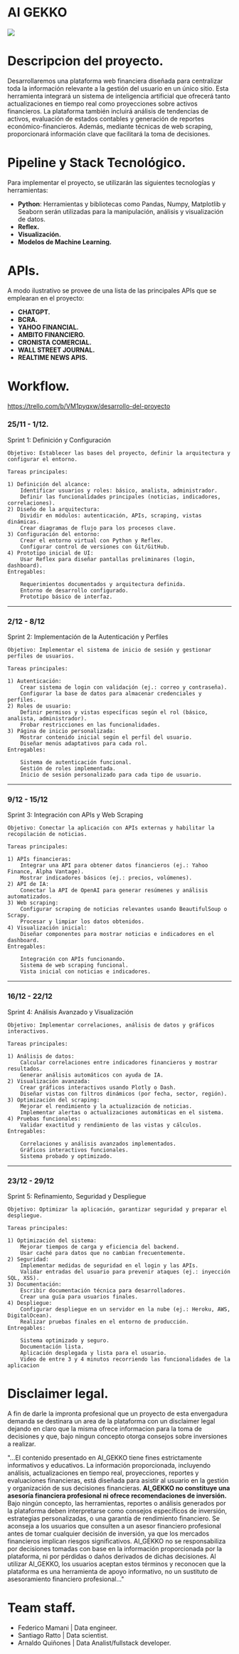 # AI GEKKO
##### ![](https://github.com/arnaldoquinones/henry_ai/blob/master/media/ia_gekko.png?raw=true)

# Descripcion del proyecto.

Desarrollaremos una plataforma web financiera diseñada para centralizar toda la información relevante a la gestión del usuario en un único sitio. Esta herramienta integrará un sistema de inteligencia artificial que ofrecerá tanto actualizaciones en tiempo real como proyecciones sobre activos financieros. 
La plataforma también incluirá análisis de tendencias de activos, evaluación de estados contables y generación de reportes económico-financieros. Además, mediante técnicas de web scraping, proporcionará información clave que facilitará la toma de decisiones.


# Pipeline y Stack Tecnológico.

Para implementar el proyecto, se utilizarán las siguientes tecnologías y herramientas:

- **Python**: Herramientas y bibliotecas como Pandas, Numpy, Matplotlib y Seaborn serán utilizadas para la manipulación, análisis y visualización de datos.
- **Reflex.** 
- **Visualización.**
- **Modelos de Machine Learning.**

# APIs.
A modo ilustrativo se provee de una lista de las principales APIs que se emplearan en el proyecto:

- **CHATGPT.**
- **BCRA.**
- **YAHOO FINANCIAL.**
- **AMBITO FINANCIERO.**
- **CRONISTA COMERCIAL.**
- **WALL STREET JOURNAL.**
- **REALTIME NEWS APIS.**

# Workflow.

https://trello.com/b/VM1pyqxw/desarrollo-del-proyecto

### 25/11 - 1/12.
Sprint 1: Definición y Configuración

	Objetivo: Establecer las bases del proyecto, definir la arquitectura y configurar el entorno.

	Tareas principales:

	1) Definición del alcance:
		Identificar usuarios y roles: básico, analista, administrador.
		Definir las funcionalidades principales (noticias, indicadores, correlaciones).
	2) Diseño de la arquitectura:
		Dividir en módulos: autenticación, APIs, scraping, vistas dinámicas.
		Crear diagramas de flujo para los procesos clave.
	3) Configuración del entorno:
		Crear el entorno virtual con Python y Reflex.
		Configurar control de versiones con Git/GitHub.
	4) Prototipo inicial de UI:
		Usar Reflex para diseñar pantallas preliminares (login, dashboard).
	Entregables:

		Requerimientos documentados y arquitectura definida.
		Entorno de desarrollo configurado.
		Prototipo básico de interfaz.

-------------------------------------------------------------------------------------------------------------------

### 2/12 - 8/12
Sprint 2: Implementación de la Autenticación y Perfiles

	Objetivo: Implementar el sistema de inicio de sesión y gestionar perfiles de usuarios.

	Tareas principales:

	1) Autenticación:
		Crear sistema de login con validación (ej.: correo y contraseña).
		Configurar la base de datos para almacenar credenciales y perfiles.
	2) Roles de usuario:
		Definir permisos y vistas específicas según el rol (básico, analista, administrador).
		Probar restricciones en las funcionalidades.
	3) Página de inicio personalizada:
		Mostrar contenido inicial según el perfil del usuario.
		Diseñar menús adaptativos para cada rol.
	Entregables:

		Sistema de autenticación funcional.
		Gestión de roles implementada.
		Inicio de sesión personalizado para cada tipo de usuario.

-------------------------------------------------------------------------------------------------------------------

### 9/12 - 15/12
Sprint 3: Integración con APIs y Web Scraping

	Objetivo: Conectar la aplicación con APIs externas y habilitar la recopilación de noticias.

	Tareas principales:

	1) APIs financieras:
		Integrar una API para obtener datos financieros (ej.: Yahoo Finance, Alpha Vantage).
		Mostrar indicadores básicos (ej.: precios, volúmenes).
	2) API de IA:
		Conectar la API de OpenAI para generar resúmenes y análisis automatizados.
	3) Web scraping:
		Configurar scraping de noticias relevantes usando BeautifulSoup o Scrapy.
		Procesar y limpiar los datos obtenidos.
	4) Visualización inicial:
		Diseñar componentes para mostrar noticias e indicadores en el dashboard.
	Entregables:

		Integración con APIs funcionando.
		Sistema de web scraping funcional.
		Vista inicial con noticias e indicadores.

-------------------------------------------------------------------------------------------------------------------

### 16/12 - 22/12
Sprint 4: Análisis Avanzado y Visualización

	Objetivo: Implementar correlaciones, análisis de datos y gráficos interactivos.

	Tareas principales:

	1) Análisis de datos:
		Calcular correlaciones entre indicadores financieros y mostrar resultados.
		Generar análisis automáticos con ayuda de IA.
	2) Visualización avanzada:
		Crear gráficos interactivos usando Plotly o Dash.
		Diseñar vistas con filtros dinámicos (por fecha, sector, región).
	3) Optimización del scraping:
		Mejorar el rendimiento y la actualización de noticias.
		Implementar alertas o actualizaciones automáticas en el sistema.
	4) Pruebas funcionales:
		Validar exactitud y rendimiento de las vistas y cálculos.
	Entregables:

		Correlaciones y análisis avanzados implementados.
		Gráficos interactivos funcionales.
		Sistema probado y optimizado.

--------------------------------------------------------------------------------------------------------------------

### 23/12 - 29/12
Sprint 5: Refinamiento, Seguridad y Despliegue

	Objetivo: Optimizar la aplicación, garantizar seguridad y preparar el despliegue.

	Tareas principales:

	1) Optimización del sistema:
		Mejorar tiempos de carga y eficiencia del backend.
		Usar caché para datos que no cambian frecuentemente.
	2) Seguridad:
		Implementar medidas de seguridad en el login y las APIs.
		Validar entradas del usuario para prevenir ataques (ej.: inyección SQL, XSS).
	3) Documentación:
		Escribir documentación técnica para desarrolladores.
		Crear una guía para usuarios finales.
	4) Despliegue:
		Configurar despliegue en un servidor en la nube (ej.: Heroku, AWS, DigitalOcean).
		Realizar pruebas finales en el entorno de producción.
	Entregables:

		Sistema optimizado y seguro.
		Documentación lista.
		Aplicación desplegada y lista para el usuario.
		Video de entre 3 y 4 minutos recorriendo las funcionalidades de la aplicacion

# Disclaimer legal.

A fin de darle la impronta profesional que un proyecto de esta envergadura demanda se destinara un area de la plataforma con un disclaimer legal dejando en claro que la misma ofrece informacion para la toma de decisiones y que, bajo ningun concepto otorga consejos sobre inversiones a realizar. 

"...El contenido presentado en AI_GEKKO tiene fines estrictamente informativos y educativos. La información proporcionada, incluyendo análisis, actualizaciones en tiempo real, proyecciones, reportes y evaluaciones financieras, está diseñada para asistir al usuario en la gestión y organización de sus decisiones financieras. 
**AI_GEKKO no constituye una asesoría financiera profesional ni ofrece recomendaciones de inversión.** Bajo ningún concepto, las herramientas, reportes o análisis generados por la plataforma deben interpretarse como consejos específicos de inversión, estrategias personalizadas, o una garantía de rendimiento financiero.
Se aconseja a los usuarios que consulten a un asesor financiero profesional antes de tomar cualquier decisión de inversión, ya que los mercados financieros implican riesgos significativos. AI_GEKKO no se responsabiliza por decisiones tomadas con base en la información proporcionada por la plataforma, ni por pérdidas o daños derivados de dichas decisiones.
Al utilizar AI_GEKKO, los usuarios aceptan estos términos y reconocen que la plataforma es una herramienta de apoyo informativo, no un sustituto de asesoramiento financiero profesional..."

# Team staff.

- Federico Mamani  | Data engineer.
- Santiago Ratto   | Data scientist.
- Arnaldo Quiñones | Data Analist/fullstack developer.




